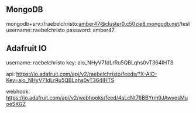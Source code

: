 ## MongoDB
mongodb+srv://raebelchristo:amber47@cluster0.c50zie8.mongodb.net/test
username: raebelchristo
password: amber47

## Adafruit IO
username: raebelchristo
key: aio_NHyV71dLrRu5QBLqhs0vT364IHTS

api: https://io.adafruit.com/api/v2/raebelchristo/feeds/?X-AIO-Key=aio_NHyV71dLrRu5QBLqhs0vT364IHTS

webhook: https://io.adafruit.com/api/v2/webhooks/feed/4aLcNt76BBYrm9JAwvosMuoeSKGZ